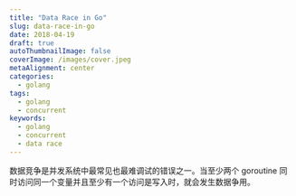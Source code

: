 ```yaml
---
title: "Data Race in Go"
slug: data-race-in-go
date: 2018-04-19
draft: true
autoThumbnailImage: false
coverImage: /images/cover.jpeg
metaAlignment: center
categories:
  - golang
tags:
  - golang
  - concurrent
keywords:
  - golang
  - concurrent
  - data race
---
```


数据竞争是并发系统中最常见也最难调试的错误之一。当至少两个 goroutine 同时访问同一个变量并且至少有一个访问是写入时，就会发生数据争用。

<!--more-->
